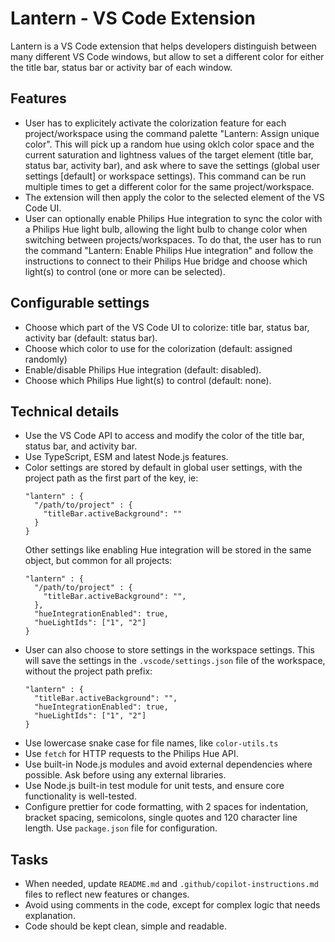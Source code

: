 # Lantern - VS Code Extension

Lantern is a VS Code extension that helps developers distinguish between many different VS Code windows, but allow to set a different color for either the title bar, status bar or activity bar of each window.

## Features
- User has to explicitely activate the colorization feature for each project/workspace using the command palette "Lantern: Assign unique color". This will pick up a random hue using oklch color space and the current saturation and lightness values of the target element (title bar, status bar, activity bar), and ask where to save the settings (global user settings [default] or workspace settings). This command can be run multiple times to get a different color for the same project/workspace.
- The extension will then apply the color to the selected element of the VS Code UI.
- User can optionally enable Philips Hue integration to sync the color with a Philips Hue light bulb, allowing the light bulb to change color when switching between projects/workspaces. To do that, the user has to run the command "Lantern: Enable Philips Hue integration" and follow the instructions to connect to their Philips Hue bridge and choose which light(s) to control (one or more can be selected). 

## Configurable settings
- Choose which part of the VS Code UI to colorize: title bar, status bar, activity bar (default: status bar).
- Choose which color to use for the colorization (default: assigned randomly)
- Enable/disable Philips Hue integration (default: disabled).
- Choose which Philips Hue light(s) to control (default: none).

## Technical details
- Use the VS Code API to access and modify the color of the title bar, status bar, and activity bar.
- Use TypeScript, ESM and latest Node.js features.
- Color settings are stored by default in global user settings, with the project path as the first part of the key, ie:
    ```
    "lantern" : {
      "/path/to/project" : {
        "titleBar.activeBackground": ""
      }
    }
    ```
  Other settings like enabling Hue integration will be stored in the same object, but common for all projects:
    ```
    "lantern" : {
      "/path/to/project" : {
        "titleBar.activeBackground": "",
      },
      "hueIntegrationEnabled": true,
      "hueLightIds": ["1", "2"]
    }
    ```
- User can also choose to store settings in the workspace settings. This will save the settings in the `.vscode/settings.json` file of the workspace, without the project path prefix:
    ```
    "lantern" : {
      "titleBar.activeBackground": "",
      "hueIntegrationEnabled": true,
      "hueLightIds": ["1", "2"]
    }
    ```
- Use lowercase snake case for file names, like `color-utils.ts`
- Use `fetch` for HTTP requests to the Philips Hue API.
- Use built-in Node.js modules and avoid external dependencies where possible. Ask before using any external libraries.
- Use Node.js built-in test module for unit tests, and ensure core functionality is well-tested.
- Configure prettier for code formatting, with 2 spaces for indentation, bracket spacing, semicolons, single quotes and 120 character line length. Use `package.json` file for configuration.

## Tasks
- When needed, update `README.md` and `.github/copilot-instructions.md` files to reflect new features or changes.
- Avoid using comments in the code, except for complex logic that needs explanation.
- Code should be kept clean, simple and readable.
